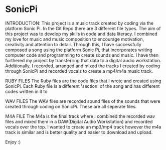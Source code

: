# SonicPi
INTRODUCTION: 
This project is a music track created by coding via the platform Sonic Pi. In the Git Repo there are 3 different file types. The aim of this project was to develop my skills in code and data literacy.  I combined my love for music and music composition to encourage motivation, creativity and attention to detail. Through this, I  have successfully composed a song using the platform Sonic Pi, that incorporates writing computer code and programming to create sounds and music. I have then furthered my project by transferring that data to a digital audio workstation. Additionally, I recorded, arranged and mixed the tracks I created by coding through SonicPi and recorded vocals to create a mp4/m4a music track. 


RUBY FILES
The Ruby files are the code files that I wrote and created using SonicPi. Each Ruby file is a different 'section' of the song and has different codes written in it to 

WAV FILES
The WAV files are recorded sound files of the sounds that were created through coding on SonicPi. These are all seperate files.

M4A FILE
The M4a is the final track where I combined the recorded wav files and mixed them in a DAW(Digital Audio Workstation) and recorded vocals over the top. I wanted to create an mp3/mp4 track however the m4a track is similar and is better quality and easier to download and upload.

Enjoy :)
